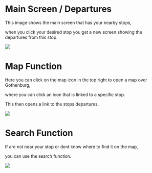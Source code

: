 # Main Screen / Departures


This image shows the main screen that has your nearby stops,

when you click your desired stop you get a new screen showing the departures from this stop.


![](https://im7.ezgif.com/tmp/ezgif-7-d711097de08e.gif)


# Map Function


Here you can click on the map icon in the top right to open a map over Gothenburg,

where you can click an icon that is linked to a specific stop. 

This then opens a link to the stops departures.


![](https://im7.ezgif.com/tmp/ezgif-7-857918a4635b.gif)


# Search Function

If are not near your stop or dont know where to find it on the map,

you can use the search function.

![](https://im7.ezgif.com/tmp/ezgif-7-d711097de08e.gif)
